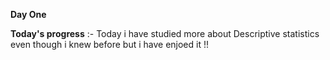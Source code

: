 **Day One**

**Today's progress** :- Today i have studied more about Descriptive statistics even though i knew before but i have enjoed it !!

